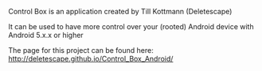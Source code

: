 Control Box is an application created by Till Kottmann (Deletescape)

It can be used to have more control over your (rooted) Android device with Android 5.x.x or higher

The page for this project can be found here: <http://deletescape.github.io/Control_Box_Android/>